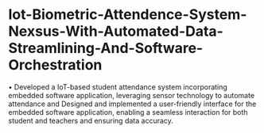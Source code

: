 # Iot-Biometric-Attendence-System-Nexsus-With-Automated-Data-Streamlining-And-Software-Orchestration
• Developed a IoT-based student attendance system incorporating embedded  software application, leveraging sensor technology to automate attendance  and Designed and implemented a user-friendly interface for the embedded  software application, enabling a seamless interaction for both student and teachers and ensuring data accuracy.
